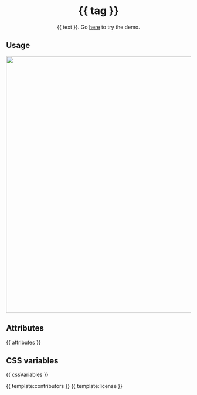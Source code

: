 <h1 align="center">{{ tag }}</h1>
<p align="center">{{ text }}. Go <a href="{{ demo }}">here</a> to try the demo.</p>

## Usage
<a href="{{ demo }}" align="center">
  <img src="{{ img }}" width="700" />
</a>

## Attributes

{{ attributes }}

## CSS variables

{{ cssVariables }}

{{ template:contributors }}
{{ template:license }}